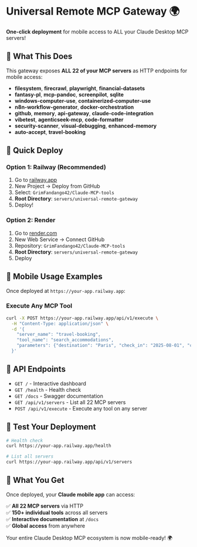 # Universal Remote MCP Gateway 🌍

**One-click deployment** for mobile access to ALL your Claude Desktop MCP servers!

## 🎯 What This Does

This gateway exposes **ALL 22 of your MCP servers** as HTTP endpoints for mobile access:

- **filesystem**, **firecrawl**, **playwright**, **financial-datasets**
- **fantasy-pl**, **mcp-pandoc**, **screenpilot**, **sqlite**  
- **windows-computer-use**, **containerized-computer-use**
- **n8n-workflow-generator**, **docker-orchestration**
- **github**, **memory**, **api-gateway**, **claude-code-integration**
- **vibetest**, **agenticseek-mcp**, **code-formatter**
- **security-scanner**, **visual-debugging**, **enhanced-memory**
- **auto-accept**, **travel-booking**

## 🚀 Quick Deploy

### **Option 1: Railway (Recommended)**
1. Go to [railway.app](https://railway.app)
2. New Project → Deploy from GitHub
3. Select: `GrimFandango42/Claude-MCP-tools`
4. **Root Directory**: `servers/universal-remote-gateway`
5. Deploy!

### **Option 2: Render**
1. Go to [render.com](https://render.com)
2. New Web Service → Connect GitHub
3. Repository: `GrimFandango42/Claude-MCP-tools`
4. **Root Directory**: `servers/universal-remote-gateway`
5. Deploy

## 📱 Mobile Usage Examples

Once deployed at `https://your-app.railway.app`:

### **Execute Any MCP Tool**
```bash
curl -X POST https://your-app.railway.app/api/v1/execute \
  -H "Content-Type: application/json" \
  -d '{
    "server_name": "travel-booking",
    "tool_name": "search_accommodations", 
    "parameters": {"destination": "Paris", "check_in": "2025-08-01", "check_out": "2025-08-03"}
  }'
```

## 🔗 API Endpoints

- `GET /` - Interactive dashboard
- `GET /health` - Health check
- `GET /docs` - Swagger documentation
- `GET /api/v1/servers` - List all 22 MCP servers
- `POST /api/v1/execute` - Execute any tool on any server

## 🧪 Test Your Deployment

```bash
# Health check
curl https://your-app.railway.app/health

# List all servers
curl https://your-app.railway.app/api/v1/servers
```

## 🎉 What You Get

Once deployed, your **Claude mobile app** can access:

✅ **All 22 MCP servers** via HTTP  
✅ **150+ individual tools** across all servers  
✅ **Interactive documentation** at `/docs`  
✅ **Global access** from anywhere  

Your entire Claude Desktop MCP ecosystem is now mobile-ready! 🌍